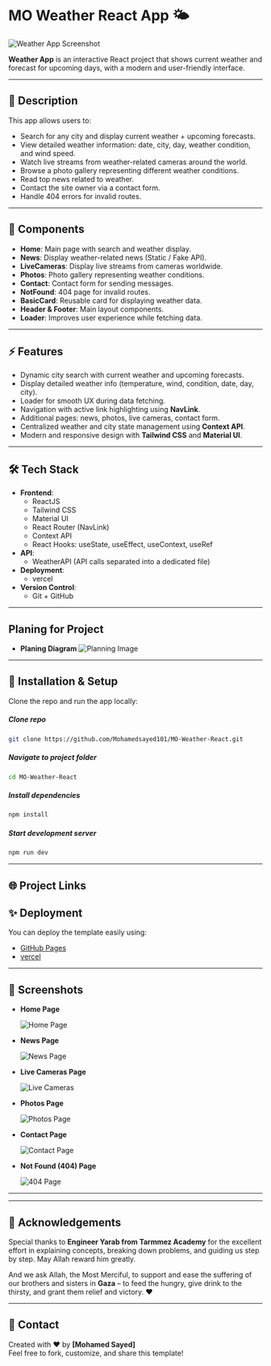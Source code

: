# MO Weather React App 🌤️

![Weather App Screenshot](./public/Images/banner.png)  

**Weather App** is an interactive React project that shows current weather and forecast for upcoming days, with a modern and user-friendly interface.

---

## 📝 Description

This app allows users to:
- Search for any city and display current weather + upcoming forecasts.
- View detailed weather information: date, city, day, weather condition, and wind speed.
- Watch live streams from weather-related cameras around the world.
- Browse a photo gallery representing different weather conditions.
- Read top news related to weather.
- Contact the site owner via a contact form.
- Handle 404 errors for invalid routes.

---

## 📂 Components

- **Home**: Main page with search and weather display.
- **News**: Display weather-related news (Static / Fake API).
- **LiveCameras**: Display live streams from cameras worldwide.
- **Photos**: Photo gallery representing weather conditions.
- **Contact**: Contact form for sending messages.
- **NotFound**: 404 page for invalid routes.
- **BasicCard**: Reusable card for displaying weather data.
- **Header & Footer**: Main layout components.
- **Loader**: Improves user experience while fetching data.

---

## ⚡ Features

- Dynamic city search with current weather and upcoming forecasts.
- Display detailed weather info (temperature, wind, condition, date, day, city).
- Loader for smooth UX during data fetching.
- Navigation with active link highlighting using **NavLink**.
- Additional pages: news, photos, live cameras, contact form.
- Centralized weather and city state management using **Context API**.
- Modern and responsive design with **Tailwind CSS** and **Material UI**.

---

## 🛠️ Tech Stack

- **Frontend**:
  - ReactJS
  - Tailwind CSS
  - Material UI
  - React Router (NavLink)
  - Context API
  - React Hooks: useState, useEffect, useContext, useRef
- **API**:
  - WeatherAPI (API calls separated into a dedicated file)
- **Deployment**:
  - vercel
- **Version Control**:
  - Git + GitHub

---
## Planing for Project

- **Planing Diagram**
  ![Planning Image](./public/preview/Planing.png)

---

## 🚀 Installation & Setup

Clone the repo and run the app locally:

##### Clone repo

```bash
git clone https://github.com/Mohamedsayed101/MO-Weather-React.git
```

##### Navigate to project folder

```bash
cd MO-Weather-React
```

##### Install dependencies

```bash
npm install
```

##### Start development server

```bash
npm run dev
```

---

## 🌐 Project Links

## ✨ Deployment
You can deploy the template easily using:
- [GitHub Pages](https://mohamedsayed101.github.io/MO-Weather-React/)  
- [vercel](https://mo-weather-react.vercel.app/)  

---

## 📸 Screenshots

- **Home Page**

  ![Home Page](./public/preview/Home.png)


- **News Page**

  ![News Page](./public/preview/News.png)


- **Live Cameras Page**

  ![Live Cameras](./public/preview/Live-cameras.png)


- **Photos Page**

  ![Photos Page](./public/preview/Photos.png)


- **Contact Page**

  ![Contact Page](./public/preview/Contact.png)


- **Not Found (404) Page**

  ![404 Page](./public/preview/NotFound.png)

---

---

## 🙏 Acknowledgements

Special thanks to **Engineer Yarab from Tarmmez Academy** for the excellent effort in explaining concepts, breaking down problems, and guiding us step by step. May Allah reward him greatly.  

And we ask Allah, the Most Merciful, to support and ease the suffering of our brothers and sisters in **Gaza** – to feed the hungry, give drink to the thirsty, and grant them relief and victory. ❤️

---

## 📧 Contact
Created with ❤️ by **[Mohamed Sayed]**  
Feel free to fork, customize, and share this template!
